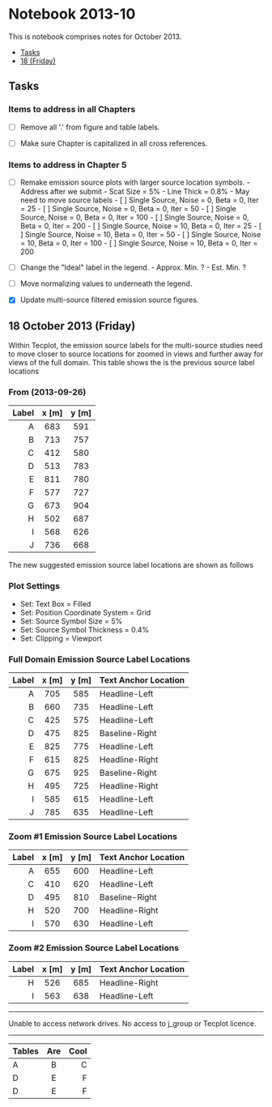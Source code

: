# Notebook 2013-10

This is notebook comprises notes for October 2013.

- [Tasks](#tasks)
- [18 (Friday)](#18-october-2013-friday)

## Tasks

### Items to address in all Chapters

- [ ] Remove all '.' from figure and table labels.
- [ ] Make sure Chapter is capitalized in all cross references.


### Items to address in Chapter 5

- [ ] Remake emission source plots with larger source location symbols.
      - Address after we submit
      - Scat Size = 5%
      - Line Thick = 0.8%
      - May need to move source labels
      - [ ] Single Source, Noise = 0, Beta = 0, Iter = 25
      - [ ] Single Source, Noise = 0, Beta = 0, Iter = 50
      - [ ] Single Source, Noise = 0, Beta = 0, Iter = 100
      - [ ] Single Source, Noise = 0, Beta = 0, Iter = 200
      - [ ] Single Source, Noise = 10, Beta = 0, Iter = 25
      - [ ] Single Source, Noise = 10, Beta = 0, Iter = 50
      - [ ] Single Source, Noise = 10, Beta = 0, Iter = 100
      - [ ] Single Source, Noise = 10, Beta = 0, Iter = 200

- [ ] Change the "Ideal" label in the legend.
      - Approx. Min. ?
      - Est. Min. ?

- [ ] Move normalizing values to underneath the legend.

- [x] Update multi-source filtered emission source figures.


## 18 October 2013 (Friday)

Within Tecplot, the emission source labels for the multi-source studies need to move closer to source locations for zoomed in views and further away for views of the full domain.  This table shows the is the previous source label locations

### From (2013-09-26)

| Label | x [m] | y [m] |
|------:|:-----:|:-----:|
|   A   |  683  |  591  |
|   B   |  713  |  757  |
|   C   |  412  |  580  |
|   D   |  513  |  783  |
|   E   |  811  |  780  |
|   F   |  577  |  727  |
|   G   |  673  |  904  |
|   H   |  502  |  687  |
|   I   |  568  |  626  |
|   J   |  736  |  668  |

The new suggested emission source label locations are shown as follows

### Plot Settings

- Set: Text Box = Filled
- Set: Position Coordinate System = Grid
- Set: Source Symbol Size = 5%
- Set: Source Symbol Thickness = 0.4%
- Set: Clipping = Viewport


### Full Domain Emission Source Label Locations

| Label | x [m] | y [m] | Text Anchor Location |
|------:|:-----:|:-----:|:---------------------|
|   A   |  705  |  585  |    Headline-Left     |
|   B   |  660  |  735  |    Headline-Left     |
|   C   |  425  |  575  |    Headline-Left     |
|   D   |  475  |  825  |    Baseline-Right    |
|   E   |  825  |  775  |    Headline-Left     |
|   F   |  615  |  825  |    Headline-Right    |
|   G   |  675  |  925  |    Baseline-Right    |
|   H   |  495  |  725  |    Headline-Right    |
|   I   |  585  |  615  |    Headline-Left     |
|   J   |  785  |  635  |    Headline-Left     |


### Zoom #1 Emission Source Label Locations

| Label | x [m] | y [m] | Text Anchor Location |
|------:|:-----:|:-----:|:---------------------|
|   A   |  655  |  600  |    Headline-Left     |
|   C   |  410  |  620  |    Headline-Left     |
|   D   |  495  |  810  |    Baseline-Right    |
|   H   |  520  |  700  |    Headline-Right    |
|   I   |  570  |  630  |    Headline-Left     |


### Zoom #2 Emission Source Label Locations

| Label | x [m] | y [m] | Text Anchor Location |
|------:|:-----:|:-----:|:---------------------|
|   H   |  526  |  685  |    Headline-Right    |
|   I   |  563  |  638  |    Headline-Left     |

-------------------------------------------------------------------------------

Unable to access network drives.  No access to j_group or Tecplot licence.


---

| Tables | Are | Cool |
|--------|:---:|-----:|
| A      | B   | C    |
| D      | E   | F    |
| D      | E   | F    |

